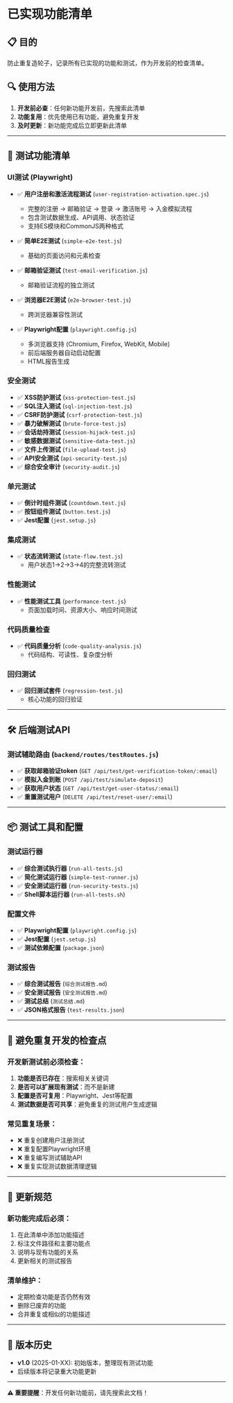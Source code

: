 # 已实现功能清单

## 📋 目的
防止重复造轮子，记录所有已实现的功能和测试，作为开发前的检查清单。

## 🔍 使用方法
1. **开发前必查**：任何新功能开发前，先搜索此清单
2. **功能复用**：优先使用已有功能，避免重复开发
3. **及时更新**：新功能完成后立即更新此清单

---

## 🧪 测试功能清单

### UI测试 (Playwright)
- ✅ **用户注册和激活流程测试** (`user-registration-activation.spec.js`)
  - 完整的注册 → 邮箱验证 → 登录 → 激活账号 → 入金模拟流程
  - 包含测试数据生成、API调用、状态验证
  - 支持ES模块和CommonJS两种格式

- ✅ **简单E2E测试** (`simple-e2e-test.js`)
  - 基础的页面访问和元素检查

- ✅ **邮箱验证测试** (`test-email-verification.js`)
  - 邮箱验证流程的独立测试

- ✅ **浏览器E2E测试** (`e2e-browser-test.js`)
  - 跨浏览器兼容性测试

- ✅ **Playwright配置** (`playwright.config.js`)
  - 多浏览器支持 (Chromium, Firefox, WebKit, Mobile)
  - 前后端服务器自动启动配置
  - HTML报告生成

### 安全测试
- ✅ **XSS防护测试** (`xss-protection-test.js`)
- ✅ **SQL注入测试** (`sql-injection-test.js`)
- ✅ **CSRF防护测试** (`csrf-protection-test.js`)
- ✅ **暴力破解测试** (`brute-force-test.js`)
- ✅ **会话劫持测试** (`session-hijack-test.js`)
- ✅ **敏感数据测试** (`sensitive-data-test.js`)
- ✅ **文件上传测试** (`file-upload-test.js`)
- ✅ **API安全测试** (`api-security-test.js`)
- ✅ **综合安全审计** (`security-audit.js`)

### 单元测试
- ✅ **倒计时组件测试** (`countdown.test.js`)
- ✅ **按钮组件测试** (`button.test.js`)
- ✅ **Jest配置** (`jest.setup.js`)

### 集成测试
- ✅ **状态流转测试** (`state-flow.test.js`)
  - 用户状态1→2→3→4的完整流转测试

### 性能测试
- ✅ **性能测试工具** (`performance-test.js`)
  - 页面加载时间、资源大小、响应时间测试

### 代码质量检查
- ✅ **代码质量分析** (`code-quality-analysis.js`)
  - 代码结构、可读性、复杂度分析

### 回归测试
- ✅ **回归测试套件** (`regression-test.js`)
  - 核心功能的回归验证

---

## 🛠 后端测试API

### 测试辅助路由 (`backend/routes/testRoutes.js`)
- ✅ **获取邮箱验证token** (`GET /api/test/get-verification-token/:email`)
- ✅ **模拟入金到账** (`POST /api/test/simulate-deposit`)
- ✅ **获取用户状态** (`GET /api/test/get-user-status/:email`)
- ✅ **重置测试用户** (`DELETE /api/test/reset-user/:email`)

---

## 📦 测试工具和配置

### 测试运行器
- ✅ **综合测试执行器** (`run-all-tests.js`)
- ✅ **简化测试运行器** (`simple-test-runner.js`)
- ✅ **安全测试运行器** (`run-security-tests.js`)
- ✅ **Shell脚本运行器** (`run-all-tests.sh`)

### 配置文件
- ✅ **Playwright配置** (`playwright.config.js`)
- ✅ **Jest配置** (`jest.setup.js`)
- ✅ **测试依赖配置** (`package.json`)

### 测试报告
- ✅ **综合测试报告** (`综合测试报告.md`)
- ✅ **安全测试报告** (`安全测试报告.md`)
- ✅ **测试总结** (`测试总结.md`)
- ✅ **JSON格式报告** (`test-results.json`)

---

## 🚫 避免重复开发的检查点

### 开发新测试前必须检查：
1. **功能是否已存在**：搜索相关关键词
2. **是否可以扩展现有测试**：而不是新建
3. **配置是否可复用**：Playwright、Jest等配置
4. **测试数据是否可共享**：避免重复的测试用户生成逻辑

### 常见重复场景：
- ❌ 重复创建用户注册测试
- ❌ 重复配置Playwright环境
- ❌ 重复编写测试辅助API
- ❌ 重复实现测试数据清理逻辑

---

## 📝 更新规范

### 新功能完成后必须：
1. 在此清单中添加功能描述
2. 标注文件路径和主要功能点
3. 说明与现有功能的关系
4. 更新相关的测试报告

### 清单维护：
- 定期检查功能是否仍然有效
- 删除已废弃的功能
- 合并重复或相似的功能描述

---

## 🔄 版本历史
- **v1.0** (2025-01-XX): 初始版本，整理现有测试功能
- 后续版本将记录重大功能更新

---

**⚠️ 重要提醒**：开发任何新功能前，请先搜索此文档！
